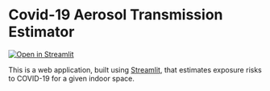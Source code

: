 # Covid-19 Aerosol Transmission Estimator

[![Open in Streamlit](https://static.streamlit.io/badges/streamlit_badge_black_white.svg)](https://share.streamlit.io/miketrizna/covid-streamlit/main)

This is a web application, built using [Streamlit](https://streamlit.io/), that estimates exposure risks to COVID-19 for a given indoor space.